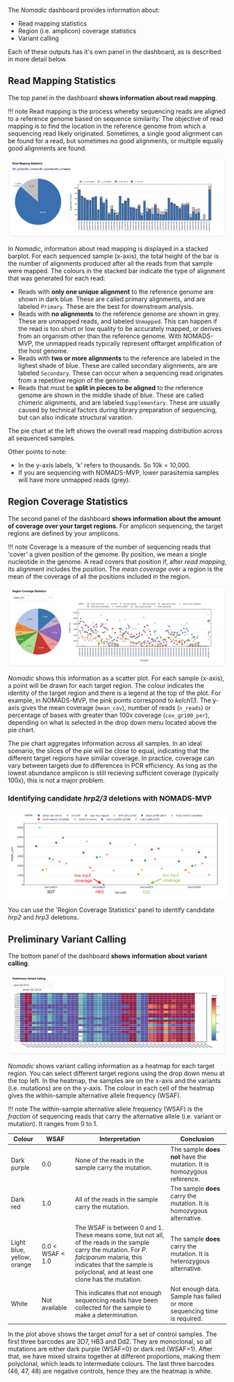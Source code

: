 
The *Nomadic* dashboard provides information about:

- Read mapping statistics
- Region (i.e. amplicon) coverage statistics
- Variant calling
<!-- - Region (i.e.) amplicon coverage profiles -->

Each of these outputs has it's own panel in the dashboard, as is described in more detail below.

## Read Mapping Statistics 

The top panel in the dashboard **shows information about read mapping**. 

!!! note 
    Read mapping is the process whereby sequencing reads are aligned to a reference genome based on sequence similarity. The objective of read mapping is to find the location in the reference genome from which a sequencing read likely originated. Sometimes, a single good alignment can be found for a read, but sometimes no good alignments, or multiple equally good alignments are found.

![read_mapping](img/understand/read_mapping.png)

In *Nomadic*, information about read mapping is displayed in a stacked barplot. For each sequenced sample (x-axis), the total height of the bar is the number of alignments produced after all the reads from that sample were mapped. The colours in the stacked bar indicate the type of alignment that was generated for each read:

- Reads with **only one unique alignment** to the reference genome are shown in dark blue. These are called primary alignments, and are labeled `Primary`. These are the best for downstream analysis.
- Reads with **no alignments** to the reference genome are shown in grey. These are unmapped reads, and labeled `Unmapped`. This can happen if the read is too short or low quality to be accurately mapped, or derives from an organism other than the reference genome. With NOMADS-MVP, the unmapped reads typically represent offtarget amplification of the host genome.
- Reads with **two or more alignments** to the reference are labeled in the lighest shade of blue. These are called secondary alignments, are are labeled `Secondary`. These can occur when a sequencing read originates from a repetitive region of the genome.
- Reads that must be **split in pieces to be aligned** to the reference genome are shown in the middle shade of blue. These are called chimeric alignments, and are labeled `Supplementary`. These are usually caused by technical factors during library preparation of sequencing, but can also indicate structural varation.

The pie chart at the left shows the overall read mapping distribution across all sequenced samples.

Other points to note:

- In the y-axis labels, 'k' refers to thousands. So 10k = 10,000.
- If you are sequencing with NOMADS-MVP, lower parasitemia samples will have more unmapped reads (grey).


## Region Coverage Statistics
The second panel of the dashboard **shows information about the amount of coverage over your target regions**. For amplicon sequencing, the target regions are defined by your amplicons. 

!!! note
    Coverage is a measure of the number of sequencing reads that 'cover' a given position of the genome. By position, we mean a single nucleotide in the genome. A read covers that position if, after *read mapping*, its alignment includes the position. The *mean coverage* over a region is the mean of the coverage of all the positions included in the region.

![region_coverage](img/understand/region_coverage.png)

*Nomadic* shows this information as a scatter plot. For each sample (x-axis), a point will be drawn for each target region. The colour indicates the identity of the target region and there is a legend at the top of the plot. For example, in NOMADS-MVP, the pink points correspond to *kelch13*. The y-axis gives the mean coverage (`mean_cov`), number of reads (`n_reads`) or percentage of bases with greater than 100x coverage (`cov_gr100_per`), depending on what is selected in the drop down menu located above the pie chart.

The pie chart aggregates information across all samples. In an ideal scenario, the slices of the pie will be close to equal, indicating that the different target regions have similar coverage. In practice, coverage can vary between targets due to differences in PCR efficiency. As long as the lowest abundance amplicon is still recieving sufficient coverage (typically 100x), this is not a major problem.


### Identifying candidate *hrp2/3* deletions with NOMADS-MVP
![read_coverage_hrp23](img/understand/read_coverage-hrp23-labelled.png)

You can use the 'Region Coverage Statistics' panel to identify candidate *hrp2* and *hrp3* deletions.


## Preliminary Variant Calling
The bottom panel of the dashboard **shows information about variant calling**. 

![variant_calling](img/understand/variant_calling-ama1.png)

*Nomadic* shows variant calling information as a heatmap for each target region. You can select different target regions using the drop down menu at the top left.
In the heatmap, the samples are on the x-axis and the variants (i.e. mutations) are on the y-axis. The colour in each cell of the heatmap gives the within-sample alternative allele frequency (WSAF).

!!! note
    The within-sample alternative allele frequency (WSAF) is the *fraction* of sequencing reads that carry the alternative allele (i.e. variant or mutation). It ranges from 0 to 1.

| Colour | WSAF | Interpretation | Conclusion |
| --- | --- | --- | --- |
| Dark purple | 0.0 | None of the reads in the sample carry the mutation. | The sample **does not** have the mutation. It is homozygous reference. |
| Dark red | 1.0 | All of the reads in the sample carry the mutation. | The sample **does** carry the mutation. It is homozygous alternative. |
| Light blue, yellow, orange | 0.0 < WSAF < 1.0 | The WSAF is between 0 and 1. These means some, but not all, of the reads in the sample carry the mutation. For *P. falciparum* malaria, this indicates that the sample is polyclonal, and at least one clone has the mutation. | The sample **does** carry the mutation. It is heterozygous alternative. |
| White | Not available | This indicates that not enough sequencing reads have been collected for the sample to make a determination. | Not enough data. Sample has failed or more sequencing time is required. |

In the plot above shows the target *ama1* for a set of control samples. The first three barcodes are 3D7, HB3 and Dd2. They are monoclonal, so all mutations are either dark purple (WSAF=0) or dark red (WSAF=1). After that, we have mixed strains together at different proportions, making them polyclonal, which leads to intermediate colours. The last three barcodes (46, 47, 48) are negative controls, hence they are the heatmap is white.